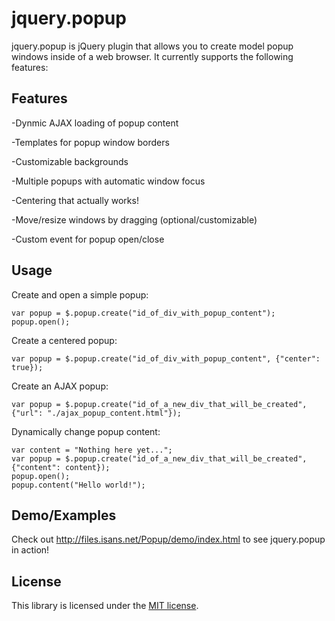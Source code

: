 jquery.popup
===============

jquery.popup is jQuery plugin that allows you to create model popup windows inside of a web browser. It currently supports the following features: 


Features
------

-Dynmic AJAX loading of popup content

-Templates for popup window borders

-Customizable backgrounds

-Multiple popups with automatic window focus

-Centering that actually works!

-Move/resize windows by dragging (optional/customizable)

-Custom event for popup open/close


Usage
------

Create and open a simple popup:
```
var popup = $.popup.create("id_of_div_with_popup_content");
popup.open();
```

Create a centered popup:
```
var popup = $.popup.create("id_of_div_with_popup_content", {"center": true});
```

Create an AJAX popup:
```
var popup = $.popup.create("id_of_a_new_div_that_will_be_created", {"url": "./ajax_popup_content.html"});
```

Dynamically change popup content:
```
var content = "Nothing here yet...";
var popup = $.popup.create("id_of_a_new_div_that_will_be_created", {"content": content});
popup.open();
popup.content("Hello world!");
```

Demo/Examples
------

Check out http://files.isans.net/Popup/demo/index.html to see jquery.popup in action!

License
------

This library is licensed under the [MIT license](http://www.opensource.org/licenses/mit-license.php).
